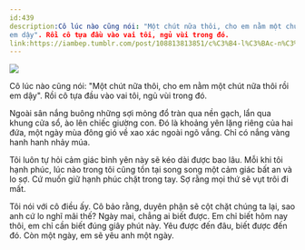 ```yaml
---
id:439
description:Cô lúc nào cũng nói: "Một chút nữa thôi, cho em nằm một chút nữa thôi rồi
em dậy". Rồi cô tựa đầu vào vai tôi, ngủ vùi trong đó.
link:https://iambep.tumblr.com/post/108813813851/c%C3%B4-l%C3%BAc-n%C3%A0o-c%C5%A9ng-n%C3%B3i-m%E1%BB%99t-ch%C3%BAt-n%E1%BB%AFa-th%C3%B4i-cho-em
---
```


![](https://64.media.tumblr.com/01502155925a447b182969b1bb4289ba/tumblr_niklw6yRRy1u3a9rjo1_1280.jpg)

Cô lúc nào cũng nói: "Một chút nữa thôi, cho em nằm một chút nữa thôi rồi
em dậy". Rồi cô tựa đầu vào vai tôi, ngủ vùi trong đó.

Ngoài sân nắng buông những sợi mỏng đổ tràn qua nền gạch, lẩn qua khung
cửa sổ, ào lên chiếc giường con. Đó là khoảng yên lặng riêng của hai đứa,
một ngày mùa đông gió về xao xác ngoài ngõ vắng. Chỉ có nắng vàng hanh hanh
nhảy múa.

Tôi luôn tự hỏi cảm giác bình yên này sẽ kéo dài được bao lâu. Mỗi khi tôi
hạnh phúc, lúc nào trong tôi cũng tồn tại song song một cảm giác bất an
và lo sợ. Cứ muốn giữ hạnh phúc chặt trong tay. Sợ rằng mọi thứ sẽ vụt trôi
đi mất.

Tôi nói với cô điều ấy. Cô bảo rằng, duyên phận sẽ cột chặt chúng ta lại,
sao anh cứ lo nghĩ mãi thế? Ngày mai, chẳng ai biết được. Em chỉ biết hôm
nay thôi, em chỉ cần biết đúng giây phút này. Yêu được đến đâu, biết được
đến đó. Còn một ngày, em sẽ yêu anh một ngày.
